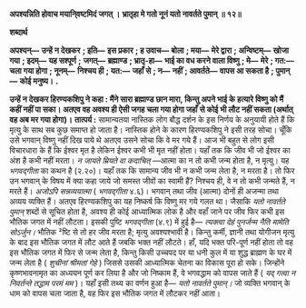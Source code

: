 **अपश्यन्निति होवाच मयानि्वष्टमिदं जगत् ।** **भ्रातृहा मे गतो नूनं यतो नावर्तते पुमान् ॥ १२॥** 

**शब्दार्थ** 

**अपश्यन्—** **उन्हें न देखकर** **; इति—** **इस प्रकार** **; ह उवाच—** **बोला** **; मया—** **मेरे द्वारा** **; अन्विष्टम्—** **खोजा गया** **; इदम्—** **यह सश्पूर्ण** **;** **जगत्—** **ब्रह्माण्ड** **; भ्रातृ-हा—** **भाई का वध करने वाला विष्णु** **; मे—** **मेरे** **; गत:—** **चला गया होगा** **; नूनम्—** **निश्चय ही** **; यत:—** **जहाँ से** **; न—** **नहीं** **; आवर्तते—** **वापस आ सकता है** **; पुमान्—** **कोई मनुष्य।** **.** 

**उन्हें न देखकर हिरण्यकशिपु ने कहा : मैंने सारा ब्रह्माण्ड छान मारा, किन्तु अपने भाई के** **हत्यारे विष्णु को मैं कहीं नहीं पा सका। अतएव वह अवश्य ही ऐसी जगह चला गया होगा जहाँ** **से कोई भी लौट नहीं सकता (अर्थात् वह अब मर गया होगा)।** **तात्पर्य :** सामान्यतया नास्तिक लोग बौद्ध दर्शन के इस निर्णय के अनुयायी होते हैं कि मृत्यु के साथ सब कुछ समाप्त हो जाता है। नास्तिक होने के कारण हिरण्यकशिपु ने इसी तरह सोचा। चूँकि उसे भगवान् विष्णु नहीं दिख पाये थे अतएव उसने सोचा कि वे मर गये हैं। आज भी बहुत से लोग इसी विचारधारा के हैं कि ईश्वर मृत है लेकिन ईश्वर कभी भी मृत नहीं होता। यहाँ तक कि जीव भी जो ईश्वर का अंश है कभी नहीं मरता। *न जायते म्रियते वा कदाचित्* —आत्मा का न तो कभी जन्म होता है, न मृत्यु। यह *भगवद्गीता* का कथन है (२.२०)। यहाँ तक कि सामान्य जीव भी न कभी जन्म लेता है, न मरता है। तो फिर उन भगवान् के विषय में क्या कहा जाये जो समस्त जीवों का स्वामी हैं? निश्चय ही, वे न तो कभी जन्मते हैं, न मरते हैं। *अजोऽपि सन्नव्ययात्मा* ( *भगवद्गीता* ४.६)। भगवान् तथा जीव (आत्मा) दोनों ही अजन्मा तथा अव्यय व्यक्ति हैं। अतएव हिरण्यकशिपु का यह निष्कर्ष कि विष्णु मर गये गलत था। जैसाकि *यतो नावर्तते पुमान्* शब्दों से सूचित होता है, अवश्य ही कोई आध्यात्मिक लोक है और वहाँ जाने पर जीव फिर कभी इस भौतिक जगत में नहीं लौटता। इसकी पुष्टि *भगवद्गीता* (४.९) में हुई है— *त्यक्त्वा देहं पुनर्जन्म नैति मामेति सोऽर्जुन।* भौतिक ²ष्टि से तो हर जीव मरता है; मृत्यु अवश्यश्भावी है। किन्तु कर्मी, ज्ञानी तथा योगीजन मृत्यु के बाद इस भौतिक जगत में लौट आते हैं जबकि भक्त नहीं लौटते। हाँ, यदि भक्त परि-पूर्ण नहीं होता तो वह इस भौतिक जगत में फिर से जन्म लेता है, किन्तु किसी उच्चपद पर या धनी कुल में या शुद्ध ब्राह्मण के घर में जन्म लेता है ( *शुचीनां* *श्रीमतां गेहे* ) जिससे उसकी आध्यात्मिक चेतना का विकास पूरा हो सके। जिन्होंने कृष्णभावनामृत का अध्ययन पूर्ण कर लिया है और जो निष्काम हैं, वे भगवद्धाम को वापस जाते हैं ( *यद् गत्वा न निवर्तन्ते* *तद्धाम परमं मम* )। यहाँ इसी तथ्य का वर्णन हुआ है— *यतो नावर्तते पुमान्।* जो व्यक्ति भगवान् के धाम को वापस चला जाता है, वह फिर इस भौतिक जगत में लौटकर नहीं आता।  